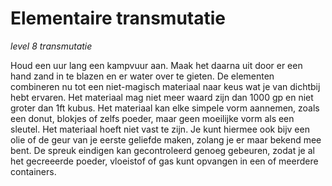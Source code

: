 # Elementaire transmutatie

_level 8 transmutatie_

Houd een uur lang een kampvuur aan.
Maak het daarna uit door er een hand zand in te blazen en er water over te gieten.
De elementen combineren nu tot een niet-magisch materiaal naar keus wat je van dichtbij hebt ervaren.
Het materiaal mag niet meer waard zijn dan 1000 gp en niet groter dan 1ft kubus.
Het materiaal kan elke simpele vorm aannemen, zoals een donut, blokjes of zelfs poeder, maar geen moeilijke vorm als een sleutel.
Het materiaal hoeft niet vast te zijn.
Je kunt hiermee ook bijv een olie of de geur van je eerste geliefde maken, zolang je er maar bekend mee bent.
De spreuk eindigen kan gecontroleerd genoeg gebeuren, zodat je al het gecreeerde poeder, vloeistof of gas kunt opvangen in een of meerdere containers.
